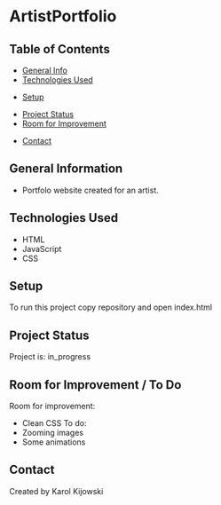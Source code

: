 # ArtistPortfolio

## Table of Contents
* [General Info](#general-information)
* [Technologies Used](#technologies-used)
<!-- * [Features](#features) -->
<!-- * [Screenshots](#screenshots) -->
* [Setup](#setup)
<!-- * [Usage](#usage) -->
* [Project Status](#project-status)
* [Room for Improvement](#room-for-improvement)
<!-- * [Acknowledgements](#acknowledgements) -->
* [Contact](#contact)

## General Information
- Portfolo website created for an artist.

## Technologies Used
- HTML
- JavaScript
- CSS
 
## Setup
To run this project copy repository and open index.html

## Project Status
Project is: in_progress 

## Room for Improvement / To Do
<!-- Include areas you believe need improvement / could be improved. Also add TODOs for future development. -->
Room for improvement:
- Clean CSS
To do:
- Zooming images
- Some animations

## Contact
Created by Karol Kijowski
